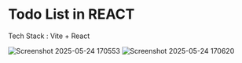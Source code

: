 # Todo List in REACT  
Tech Stack : Vite + React   


![Screenshot 2025-05-24 170553](https://github.com/user-attachments/assets/661a0c5f-6cd1-442e-bfed-6cb33d2327f7)
![Screenshot 2025-05-24 170620](https://github.com/user-attachments/assets/7d165dc4-b05d-43f8-b513-d91138e4b573)
